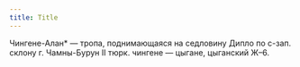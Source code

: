 ```yaml
---
title: Title
---
```


Чингене-Алан* — тропа, поднимающаяся на седловину Дипло по с-зап. склону г.
Чамны-Бурун II тюрк. чингене — цыгане, цыганский Ж–6.
